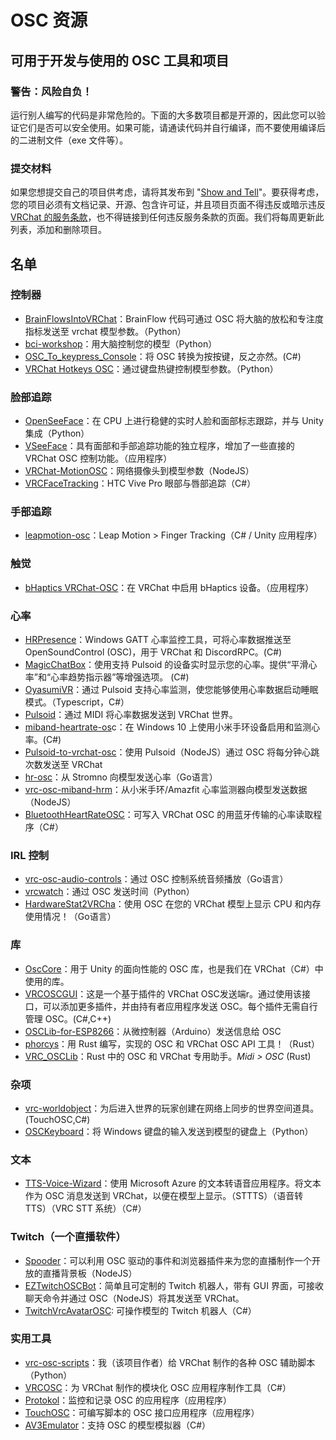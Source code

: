 # OSC 资源

## 可用于开发与使用的 OSC 工具和项目

### 警告：风险自负！

运行别人编写的代码是非常危险的。下面的大多数项目都是开源的，因此您可以验证它们是否可以安全使用。如果可能，请通读代码并自行编译，而不要使用编译后的二进制文件（exe 文件等）。

### 提交材料

如果您想提交自己的项目供考虑，请将其发布到 "[Show and Tell](https://github.com/vrchat-community/osc/discussions/categories/show-and-tell)"。要获得考虑，您的项目必须有文档记录、开源、包含许可证，并且项目页面不得违反或暗示违反[VRChat 的服务条款](https://hello.vrchat.com/legal)，也不得链接到任何违反服务条款的页面。我们将每周更新此列表，添加和删除项目。

## 名单

### 控制器

- [BrainFlowsIntoVRChat](https://github.com/ChilloutCharles/BrainFlowsIntoVRChat)：BrainFlow 代码可通过 OSC 将大脑的放松和专注度指标发送至 vrchat 模型参数。（Python）
- [bci-workshop](https://github.com/ChilloutCharles/bci-workshop)：用大脑控制您的模型（Python）
- [OSC_To_keypress_Console](https://github.com/Salvesti/OSC_To_keypress_Console/)：将 OSC 转换为按按键，反之亦然。(C#)
- [VRChat Hotkeys OSC](https://gitlab.com/ameliend/vrchat-hotkeys-osc)：通过键盘热键控制模型参数。（Python）

### 脸部追踪

- [OpenSeeFace](https://github.com/emilianavt/OpenSeeFace)：在 CPU 上进行稳健的实时人脸和面部标志跟踪，并与 Unity 集成（Python）
- [VSeeFace](https://www.vseeface.icu/)：具有面部和手部追踪功能的独立程序，增加了一些直接的 VRChat OSC 控制功能。（应用程序）
- [VRChat-MotionOSC](https://github.com/rogeraabbccdd/VRChat-MotionOSC)：网络摄像头到模型参数（NodeJS）
- [VRCFaceTracking](https://github.com/benaclejames/VRCFaceTracking)：HTC Vive Pro 眼部与唇部追踪（C#）

### 手部追踪

- [leapmotion-osc](https://github.com/philfiru/leapmotion-osc)：Leap Motion > Finger Tracking（C# / Unity 应用程序）

### 触觉

- [bHaptics VRChat-OSC](https://github.com/bhaptics/VRChatOSC)：在 VRChat 中启用 bHaptics 设备。（应用程序）

### 心率

- [HRPresence](https://github.com/Naraenda/HRPresence)：Windows GATT 心率监控工具，可将心率数据推送至 OpenSoundControl (OSC)，用于 VRChat 和 DiscordRPC。(C#)
- [MagicChatBox](https://github.com/BoiHanny/vrcosc-magicchatbox)：使用支持 Pulsoid 的设备实时显示您的心率。提供“平滑心率”和“心率趋势指示器”等增强选项。 (C#)
- [OyasumiVR](https://github.com/Raphiiko/OyasumiVR)：通过 Pulsoid 支持心率监测，使您能够使用心率数据启动睡眠模式。（Typescript，C#）
- [Pulsoid](https://pulsoid.net/)：通过 MIDI 将心率数据发送到 VRChat 世界。
- [miband-heartrate-os](https://github.com/mkc1370/miband-heartrate-osc)c：在 Windows 10 上使用小米手环设备启用和监测心率。(C#)
- [Pulsoid-to-vrchat-osc](https://github.com/Sonic853/pulsoid-to-vrchat-osc)：使用 Pulsoid（NodeJS）通过 OSC 将每分钟心跳次数发送至 VRChat
- [hr-osc](https://github.com/kamyu1537/hr-osc)：从 Stromno 向模型发送心率（Go语言）
- [vrc-osc-miband-hrm](https://github.com/vard88508/vrc-osc-miband-hrm)：从小米手环/Amazfit 心率监测器向模型发送数据（NodeJS）
- [BluetoothHeartRateOSC](https://github.com/AkaiMage/BluetoothHeartRateOSC)：可写入 VRChat OSC 的用蓝牙传输的心率读取程序（C#）

### IRL 控制
- [vrc-osc-audio-controls](https://github.com/uzair-ashraf/vrc-osc-audio-controls)：通过 OSC 控制系统音频播放（Go语言）
- [vrcwatch](https://github.com/mezum/vrcwatch)：通过 OSC 发送时间（Python）
- [HardwareStat2VRCha](https://github.com/Nifty255/HardwareStat2VRChat)：使用 OSC 在您的 VRChat 模型上显示 CPU 和内存使用情况！（Go语言）

### 库

- [OscCore](https://github.com/stella3d/OscCore)：用于 Unity 的面向性能的 OSC 库，也是我们在 VRChat（C#）中使用的库。
- [VRCOSCGUI](https://github.com/YABam/VRCOSCGUI)：这是一个基于插件的 VRChat OSC发送端r。通过使用该接口，可以添加更多插件，并由持有者应用程序发送 OSC。每个插件无需自行管理 OSC。(C#,C++)
- [OSCLib-for-ESP8266](https://github.com/stahlnow/OSCLib-for-ESP8266)：从微控制器（Arduino）发送信息给 OSC
- [phorcys](https://github.com/kb10uy/phorcys)：用 Rust 编写，实现的 OSC 和 VRChat OSC API 工具！（Rust）
- [VRC_OSCLib](https://github.com/Irisl0/VRC_OSCLib)：Rust 中的 OSC 和 VRChat 专用助手。*Midi > OSC* (Rust)

### 杂项

- [vrc-worldobject](https://github.com/seanedwards/vrc-worldobject)：为后进入世界的玩家创建在网络上同步的世界空间道具。(TouchOSC,C#)
- [OSCKeyboard](https://github.com/ShadowForests/OSCKeyboard)：将 Windows 键盘的输入发送到模型的键盘上（Python）

### 文本

- [TTS-Voice-Wizard](https://github.com/VRCWizard/TTS-Voice-Wizard)：使用 Microsoft Azure 的文本转语音应用程序。将文本作为 OSC 消息发送到 VRChat，以便在模型上显示。（STTTS）（语音转 TTS）（VRC STT 系统）（C#）

### Twitch（一个直播软件）

- [Spooder](https://github.com/GreySole/Spooder)：可以利用 OSC 驱动的事件和浏览器插件来为您的直播制作一个开放的直播背景板（NodeJS）
- [EZTwitchOSCBot](https://github.com/AcChosen/EZTwitchOSCBot)：简单且可定制的 Twitch 机器人，带有 GUI 界面，可接收聊天命令并通过 OSC（NodeJS）将其发送至 VRChat。
- [TwitchVrcAvatarOSC](https://github.com/Killers0992/TwitchVrcAvatarOSC): 可操作模型的 Twitch 机器人（C#）

### 实用工具

- [vrc-osc-scripts](https://github.com/cyberkitsune/vrc-osc-scripts)：我（该项目作者）给 VRChat 制作的各种 OSC 辅助脚本（Python）
- [VRCOSC](https://github.com/VolcanicArts/VRCOSC)：为 VRChat 制作的模块化 OSC 应用程序制作工具（C#）
- [Protokol](https://hexler.net/protokol)：监控和记录 OSC 的应用程序（应用程序）
- [TouchOSC](https://hexler.net/touchosc)：可编写脚本的 OSC 接口应用程序（应用程序）
- [AV3Emulator](https://github.com/lyuma/Av3Emulator)：支持 OSC 的模型模拟器（C#）
